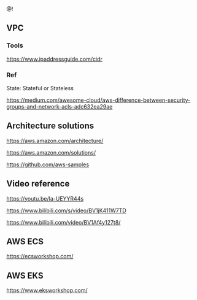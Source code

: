 @!
## VPC
### Tools
https://www.ipaddressguide.com/cidr
### Ref
State: Stateful or Stateless

https://medium.com/awesome-cloud/aws-difference-between-security-groups-and-network-acls-adc632ea29ae

## Architecture solutions
https://aws.amazon.com/architecture/

https://aws.amazon.com/solutions/

https://github.com/aws-samples

## Video reference
https://youtu.be/Ia-UEYYR44s

https://www.bilibili.com/s/video/BV1jK411W7TD

https://www.bilibili.com/video/BV1Af4y127t8/


## AWS ECS
https://ecsworkshop.com/

## AWS EKS
https://www.eksworkshop.com/
